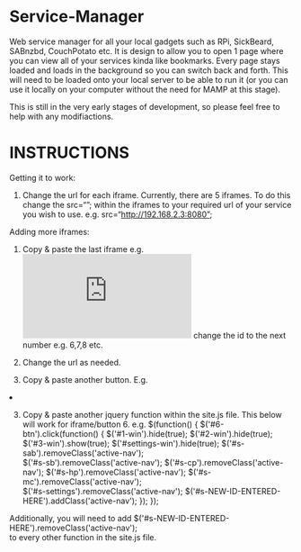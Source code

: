 Service-Manager
===============

Web service manager for all your local gadgets such as RPi, SickBeard, SABnzbd, CouchPotato etc. It is design to allow you to open 1 page where you can view all of your services kinda like bookmarks. Every page stays loaded and loads in the background so you can switch back and forth. This will need to be loaded onto your local server to be able to run it (or you can use it locally on your computer without the need for MAMP at this stage).


This is still in the very early stages of development, so please feel free to help with any modifiactions.


INSTRUCTIONS
============

Getting it to work:

1. Change the url for each iframe. Currently, there are 5 iframes. To do this change the src=“”; within the iframes to your required url of your service you wish to use. e.g. src=“http://192.168.2.3:8080”;


Adding more iframes:

1. Copy & paste the last iframe 
e.g. <iframe class="iframe-wrapper none" id="5-win" src="http://apple.com" frameborder="0"></iframe>
change the id to the next number e.g. 6,7,8 etc. 

2. Change the url as needed.

3. Copy & paste another button.
E.g. 
<!--------------button 6-------------------->
<a id="6-btn" href="#"><li class="icon" id="s-NEW-ID-ENTERED-HERE"></li></a>
		<div id="border-top"></div>
	 <div id="border-btm"></div>

3. Copy & paste another jquery function within the site.js file. This below will work for iframe/button 6.
e.g.
$(function() {
$('#6-btn').click(function() {
	$('#1-win').hide(true);
	$('#2-win').hide(true);
	$('#3-win').show(true);
	$('#settings-win').hide(true);
	$('#s-sab').removeClass('active-nav');	
	$('#s-sb').removeClass('active-nav');
	$('#s-cp').removeClass('active-nav');
	$('#s-hp').removeClass('active-nav');
	$('#s-mc').removeClass('active-nav');	
	$('#s-settings').removeClass('active-nav');
	$('#s-NEW-ID-ENTERED-HERE').addClass('active-nav');	
  });
});

Additionally, you will need to add 
$('#s-NEW-ID-ENTERED-HERE').removeClass('active-nav');	
to every other function in the site.js file.


